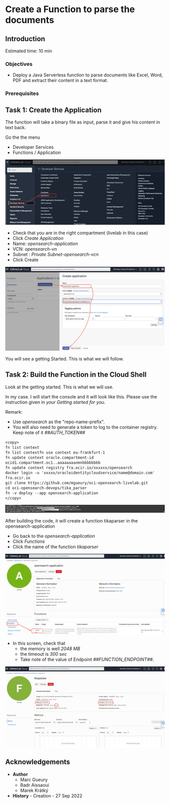 
# Create a Function to parse the documents

## Introduction

Estimated time: 10 min

### Objectives

- Deploy a Java Serverless function to parse documents like Excel, Word, PDF and extract their content in a text format.

### Prerequisites

## Task 1: Create the Application

The function will take a binary file as input, parse it and give his content in text back.

Go the the menu
- Developer Services
- Functions / Application

![Menu Application](images/opensearch-fn-menu.png)

- Check that you are in the right compartment (livelab in this case)
- Click *Create Application*
- Name: *opensearch-application*
- VCN: *opensearch-vn*
- Subnet : *Private Subnet-opensearch-vcn*
- Click Create

![Create Application](images/opensearch-fn-app.png)

You will see a getting Started. This is what we will follow.

## Task 2: Build the Function in the Cloud Shell

Look at the getting started. This is what we will use.

In my case. I will start the console and it will look like this. Please use the instruction given in *your Getting started for you*.

Remark:
- Use *opensearch* as the "repo-name-prefix". 
- You will also need to generate a token to log to the container registry. 
  Keep note of it *##AUTH_TOKEN##*

``` 
<copy>
fn list context
fn list contextfn use context eu-frankfurt-1
fn update context oracle.compartment-id ocid1.compartment.oc1..aaaaaaaanmnbbbbbbbb
fn update context registry fra.ocir.io/xxxxxx/opensearch
docker login -u 'xxxxx/oracleidentitycloudservice/name@domain.com' fra.ocir.io
git clone https://github.com/mgueury/oci-opensearch-livelab.git
cd oci-opensearch-devops/tika_parser
fn -v deploy --app opensearch-application
</copy>
```

![Deploy Function](images/opensearch-fn-deploy-end.png)

After building the code, it will create a function tikaparser in the opensearch-application
- Go back to the *opensearch-application*
- Click *Functions*
- Click the name of the function *tikaparser*

![Details Function](images/opensearch-fn-function.png)

- In this screen, check that 
  - the memory is well *2048 MB* 
  - the timeout is *300 sec*
  - Take note of the value of Endpoint *##FUNCTION_ENDPOINT##*.

![Details Function 2](images/opensearch-fn-function2.png)

## Acknowledgements

- **Author**
    - Marc Gueury
    - Badr Aissaoui
    - Marek Krátký 
- **History** - Creation - 27 Sep 2022

